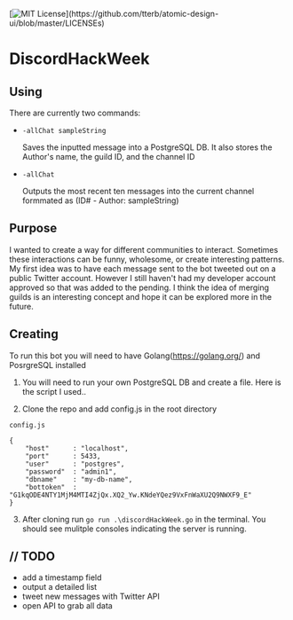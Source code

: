 [![MIT License](https://img.shields.io/apm/l/atomic-design-ui.svg?)](https://github.com/tterb/atomic-design-ui/blob/master/LICENSEs)



# DiscordHackWeek

## Using

There are currently two commands:

- ```-allChat sampleString```  

  Saves the inputted message into a PostgreSQL DB. It also stores the Author's name, the guild ID, and the channel ID
  
- ```-allChat```

  Outputs the most recent ten messages into the current channel formmated as (ID# - Author: sampleString)

## Purpose

I wanted to create a way for different communities to interact. Sometimes these interactions can be funny, wholesome, or create interesting patterns. My first idea was to have each message sent to the bot tweeted out on a public Twitter account. However I still haven't had my developer account approved so that was added to the pending. I think the idea of merging guilds is an interesting concept and hope it can be explored more in the future.

## Creating

To run this bot you will need to have Golang(https://golang.org/) and PosrgreSQL installed

1. You will need to run your own PostgreSQL DB and create a file. Here is the script I used..

2. Clone the repo and add config.js in the root directory

```
config.js

{
    "host"      : "localhost",
    "port"      : 5433,
    "user"      : "postgres",
    "password"  : "admin1",
    "dbname"    : "my-db-name",
    "bottoken"  : "G1kqODE4NTY1MjM4MTI4ZjQx.XQ2_Yw.KNdeYQez9VxFnWaXU2Q9NWXF9_E"
}
```

3. After cloning run ```go run .\discordHackWeek.go``` in the terminal. You should see mulitple consoles indicating the server is running.

## // TODO

- add a timestamp field
- output a detailed list 
- tweet new messages with Twitter API
- open API to grab all data
